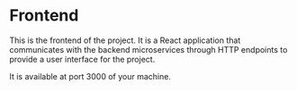 # Frontend

This is the frontend of the project. It is a React application that communicates with the backend microservices through HTTP endpoints to provide a user interface for the project.

It is available at port 3000 of your machine.